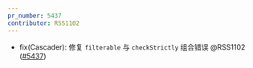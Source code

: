 ```yaml
---
pr_number: 5437
contributor: RSS1102
---
```


- fix(Cascader): 修复 `filterable` 与 `checkStrictly` 组合错误 @RSS1102 ([#5437](https://github.com/Tencent/tdesign-vue-next/pull/5437))
